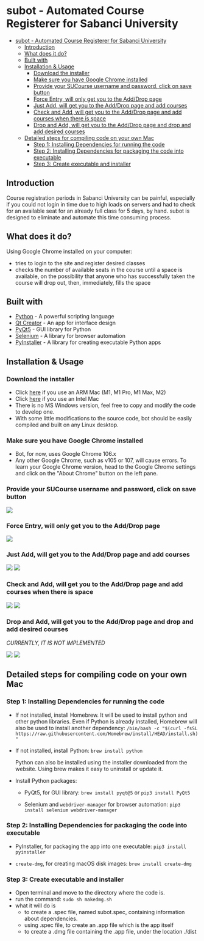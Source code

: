 # subot - Automated Course Registerer for Sabanci University

- [subot - Automated Course Registerer for Sabanci University](#subot---automated-course-registerer-for-sabanci-university)
  - [Introduction](#introduction)
  - [What does it do?](#what-does-it-do)
  - [Built with](#built-with)
  - [Installation & Usage](#installation--usage)
    - [Download the installer](#download-the-installer)
    - [Make sure you have Google Chrome installed](#make-sure-you-have-google-chrome-installed)
    - [Provide your SUCourse username and password, click on save button](#provide-your-sucourse-username-and-password-click-on-save-button)
    - [Force Entry, will only get you to the Add/Drop page](#force-entry-will-only-get-you-to-the-adddrop-page)
    - [Just Add, will get you to the Add/Drop page and add courses](#just-add-will-get-you-to-the-adddrop-page-and-add-courses)
    - [Check and Add, will get you to the Add/Drop page and add courses when there is space](#check-and-add-will-get-you-to-the-adddrop-page-and-add-courses-when-there-is-space)
    - [Drop and Add, will get you to the Add/Drop page and drop and add desired courses](#drop-and-add-will-get-you-to-the-adddrop-page-and-drop-and-add-desired-courses)
  - [Detailed steps for compiling code on your own Mac](#detailed-steps-for-compiling-code-on-your-own-mac)
    - [Step 1: Installing Dependencies for running the code](#step-1-installing-dependencies-for-running-the-code)
    - [Step 2: Installing Dependencies for packaging the code into executable](#step-2-installing-dependencies-for-packaging-the-code-into-executable)
    - [Step 3: Create executable and installer](#step-3-create-executable-and-installer)


## Introduction
Course registration periods in Sabanci University can be painful, especially if you could not login in time due to high loads on servers and had to check for an available seat for an already full class for 5 days, by hand. subot is designed to eliminate and automate this time consuming process.

## What does it do?
Using Google Chrome installed on your computer:

- tries to login to the site and register desired classes
- checks the number of available seats in the course until a space is available, on the possibility that anyone who has successfully taken the course will drop out, then, immediately, fills the space

## Built with

- [Python](https://www.python.org) - A powerful scripting language
- [Qt Creator](https://www.qt.io/product/development-tools) - An app for interface design
- [PyQt5](https://pypi.org/project/PyQt5/) - GUI library for Python
- [Selenium](https://www.selenium.dev/documentation/) - A library for browser automation
- [PyInstaller](https://pyinstaller.org/en/stable/) - A library for creating executable Python apps

## Installation & Usage

### Download the installer

- Click <a id="raw-url-arm" href="https://raw.githubusercontent.com/mustafaaycll/sabanci-adddropbot/main/release_AppleSilicon/subot.dmg">here</a> if you use an ARM Mac (M1, M1 Pro, M1 Max, M2)
- Click <a id="raw-url-i386" href="https://raw.githubusercontent.com/mustafaaycll/sabanci-adddropbot/main/release_IntelSilicon/sorry.txt">here</a> if you use an Intel Mac
- There is no MS Windows version, feel free to copy and modify the code to develop one.
- With some little modifications to the source code, bot should be easily compiled and built on any Linux desktop.

### Make sure you have Google Chrome installed

- Bot, for now, uses Google Chrome 106.x
- Any other Google Chrome, such as v105 or 107, will cause errors. To learn your Google Chrome version, head to the Google Chrome settings and click on the "About Chrome" button on the left pane.

### Provide your SUCourse username and password, click on save button

![ ](screenshots/1.png)

### Force Entry, will only get you to the Add/Drop page

![](screenshots/2.png)

### Just Add, will get you to the Add/Drop page and add courses

![](screenshots/3.png)
![](screenshots/4.png)

### Check and Add, will get you to the Add/Drop page and add courses when there is space

![](screenshots/5.png)
![](screenshots/6.png)

### Drop and Add, will get you to the Add/Drop page and drop and add desired courses

*CURRENTLY, IT IS NOT IMPLEMENTED*

![](screenshots/7.png)
![](screenshots/8.png)


## Detailed steps for compiling code on your own Mac

### Step 1: Installing Dependencies for running the code

- If not installed, install Homebrew. It will be used to install python and other python libraries. Even if Python is already installed, Homebrew will also be used to install another dependency: `/bin/bash -c "$(curl -fsSL https://raw.githubusercontent.com/Homebrew/install/HEAD/install.sh)"`

- If not installed, install Python: `brew install python`

    Python can also be installed using the installer downloaded from the website. Using brew makes it easy to uninstall or update it.

- Install Python packages:

  - PyQt5, for GUI library: `brew install pyqt@5` or `pip3 install PyQt5`

  - Selenium and `webdriver-manager` for browser automation: `pip3 install selenium webdriver-manager`



### Step 2: Installing Dependencies for packaging the code into executable

- PyInstaller, for packaging the app into one executable: `pip3 install pyinstaller`

- `create-dmg`, for creating macOS disk images: `brew install create-dmg`


### Step 3: Create executable and installer

- Open terminal and move to the directory where the code is.
- run the command: `sudo sh makedmg.sh`
- what it will do is
  - to create a .spec file, named subot.spec, containing information about dependencies.
  - using .spec file, to create an .app file which is the app itself
  - to create a .dmg file containing the .app file, under the location ./dist





